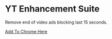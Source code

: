 # YT Enhancement Suite

Remove end of video ads blocking last 15 seconds.

[Add To Chrome Here](https://chrome.google.com/webstore/detail/youtube-es-enhancement-su/lmninklbonbjlphlnkffciodhcdppfak/)
